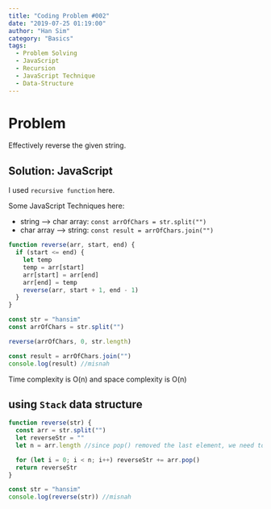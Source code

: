 ```yaml
---
title: "Coding Problem #002"
date: "2019-07-25 01:19:00"
author: "Han Sim"
category: "Basics"
tags:
  - Problem Solving
  - JavaScript
  - Recursion
  - JavaScript Technique
  - Data-Structure
---
```


# Problem

Effectively reverse the given string.

## Solution: JavaScript

I used `recursive function` here.

Some JavaScript Techniques here:

- string --> char array: `const arrOfChars = str.split("")`
- char array --> string: `const result = arrOfChars.join("")`

```JavaScript
function reverse(arr, start, end) {
  if (start <= end) {
    let temp
    temp = arr[start]
    arr[start] = arr[end]
    arr[end] = temp
    reverse(arr, start + 1, end - 1)
  }
}

const str = "hansim"
const arrOfChars = str.split("")

reverse(arrOfChars, 0, str.length)

const result = arrOfChars.join("")
console.log(result) //misnah
```

Time complexity is O(n) and space complexity is O(n)

## using `Stack` data structure

```JavaScript
function reverse(str) {
  const arr = str.split("")
  let reverseStr = ""
  let n = arr.length //since pop() removed the last element, we need to define 'n' first.

  for (let i = 0; i < n; i++) reverseStr += arr.pop()
  return reverseStr
}

const str = "hansim"
console.log(reverse(str)) //misnah
```
